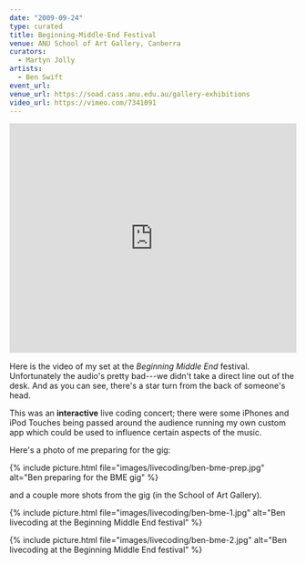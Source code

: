 ```yaml
---
date: "2009-09-24"
type: curated
title: Beginning-Middle-End Festival
venue: ANU School of Art Gallery, Canberra
curators:
  - Martyn Jolly
artists:
  - Ben Swift
event_url:
venue_url: https://soad.cass.anu.edu.au/gallery-exhibitions
video_url: https://vimeo.com/7341091
---
```


<div style="padding:80% 0 0 0;position:relative;"><iframe src="https://player.vimeo.com/video/7341091?color=be2edd" style="position:absolute;top:0;left:0;width:100%;height:100%;" frameborder="0" webkitallowfullscreen mozallowfullscreen allowfullscreen></iframe></div><script src="https://player.vimeo.com/api/player.js"></script>

Here is the video of my set at the _Beginning Middle End_ festival.
Unfortunately the audio's pretty bad---we didn't take a direct line out of the
desk. And as you can see, there's a star turn from the back of someone's head.

This was an **interactive** live coding concert; there were some iPhones and
iPod Touches being passed around the audience running my own custom app which
could be used to influence certain aspects of the music.

Here's a photo of me preparing for the gig:

{% include picture.html file="images/livecoding/ben-bme-prep.jpg" alt="Ben preparing for the BME gig" %}

and a couple more shots from the gig (in the School of Art Gallery).

{% include picture.html file="images/livecoding/ben-bme-1.jpg" alt="Ben livecoding at the Beginning Middle End festival" %}

{% include picture.html file="images/livecoding/ben-bme-2.jpg" alt="Ben livecoding at the Beginning Middle End festival" %}
